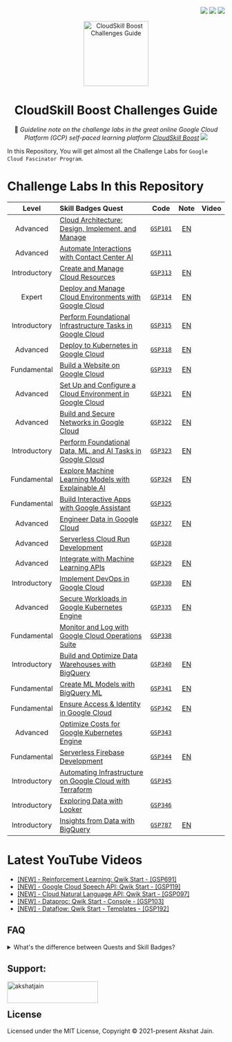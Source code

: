 <div align="right">
   
   [![](https://img.shields.io/github/license/akshat-jjain/Google-Cloud-Traning?style=flat)](./LICENSE)
   ![](https://img.shields.io/github/last-commit/akshat-jjain/Google-Cloud-Traning?style=flat)
   ![](https://views.whatilearened.today/views/github/akshat-jjain/Google-Cloud-Traning.svg?cache=remove)
   
</div>

<div align="center">

  <img src="https://i.imgur.com/e9DkzyW.png" alt="CloudSkill Boost Challenges Guide" height="150px">

# CloudSkill Boost Challenges Guide

📘 _Guideline note on the challenge labs in the great online Google Cloud Platform (GCP) self-paced learning platform [CloudSkill Boost](https://www.cloudskillsboost.google/)_
[![](https://img.shields.io/badge/CloudSkill%20Boost%20Profile--f5cd0e?logo=cloudskillboost&style=for-the-badge)](https://www.cloudskillsboost.google/public_profiles/dac1a33c-3942-4b6e-add6-ceef92a862cd)
</div>

In this Repository, You will get almost all the Challenge Labs for `Google Cloud Fascinator Program`.
# Challenge Labs In this Repository

| Level | Skill Badges Quest | Code | Note | Video |
| :--: | :-- | :--: | :--: | :--: |
| Advanced | [Cloud Architecture: Design, Implement, and Manage](https://www.cloudskillsboost.google/quests/124) | [`GSP101`](https://www.cloudskillsboost.google/focuses/1734?parent=catalog) | [EN](/GSP-101:Google-Cloud-Essential-Skills/) |  |
| Advanced | [Automate Interactions with Contact Center AI](https://www.cloudskillsboost.google/quests/127) | [`GSP311`](https://www.cloudskillsboost.google/focuses/12008?parent=catalog) |  |  |
| Introductory | [Create and Manage Cloud Resources](https://www.cloudskillsboost.google/quests/120) | [`GSP313`](https://www.cloudskillsboost.google/focuses/10258?parent=catalog) | [EN](/GSP-313:Create-and-Manage-Cloud-Resources/) |  |
| Expert | [Deploy and Manage Cloud Environments with Google Cloud](https://www.cloudskillsboost.google/quests/120) | [`GSP314`](https://www.cloudskillsboost.google/focuses/10417?parent=catalog) | [EN](/GSP-314:Deploy-and-Manage-Cloud-Environments-with-Google-Cloud/) |  |
| Introductory | [Perform Foundational Infrastructure Tasks in Google Cloud](https://www.cloudskillsboost.google/quests/118) | [`GSP315`](https://www.cloudskillsboost.google/focuses/10379?parent=catalog) | [EN](/GSP-315:Perform-Foundational-Infrastructure-Tasks-in-Google-Cloud/) |  |
| Advanced | [Deploy to Kubernetes in Google Cloud](https://www.cloudskillsboost.google/quests/116) | [`GSP318`](https://www.cloudskillsboost.google/focuses/10457?parent=catalog) | [EN](/GSP-318:Deploy-to-Kubernetes-in-Google-Cloud/) |  |
| Fundamental | [Build a Website on Google Cloud](https://www.cloudskillsboost.google/quests/115) | [`GSP319`](https://www.cloudskillsboost.google/focuses/11765?parent=catalog) | [EN](/GSP-319:Build-a-Website-on-Google-Cloud/) |  |
| Advanced | [Set Up and Configure a Cloud Environment in Google Cloud](https://www.cloudskillsboost.google/quests/119) | [`GSP321`](https://www.cloudskillsboost.google/focuses/10603?parent=catalog) | [EN](/GSP-321:Set-up-and-Configure-a-Cloud-Environment-in-Google-Cloud/) |  |
| Advanced | [Build and Secure Networks in Google Cloud](https://www.cloudskillsboost.google/quests/128) | [`GSP322`](https://www.cloudskillsboost.google/focuses/12068?parent=catalog) | [EN](/GSP-322:Build-and-Secure-Networks-in-Google-Cloud/) |  |
| Introductory | [Perform Foundational Data, ML, and AI Tasks in Google Cloud](https://www.cloudskillsboost.google/quests/117) | [`GSP323`](https://www.cloudskillsboost.google/focuses/11044?parent=catalog) | [EN](/GSP-323:Perform-Foundational-Data-ML-and-AI-Tasks-in-Google-Cloud/) |  |
| Fundamental | [Explore Machine Learning Models with Explainable AI](https://www.cloudskillsboost.google/quests/126) | [`GSP324`](https://www.cloudskillsboost.google/focuses/12011?parent=catalog) | [EN](/GSP-324:Explore-Machine-Learning-Models-with-Explainable-AI/) |  |
| Fundamental | [Build Interactive Apps with Google Assistant](https://www.cloudskillsboost.google/quests/122) | [`GSP325`](https://www.cloudskillsboost.google/focuses/11881?parent=catalog) |  |  |
| Advanced | [Engineer Data in Google Cloud](https://www.cloudskillsboost.google/quests/132) | [`GSP327`](https://www.cloudskillsboost.google/focuses/12379?parent=catalog) | [EN](/GSP-327:Engineer-Data-in-Google-Cloud/) |  |
| Advanced | [Serverless Cloud Run Development](https://www.cloudskillsboost.google/quests/152) | [`GSP328`](https://www.cloudskillsboost.google/focuses/14744?parent=catalog) |  |  |
| Advanced | [Integrate with Machine Learning APIs](https://www.cloudskillsboost.google/quests/136) | [`GSP329`](https://www.cloudskillsboost.google/focuses/12704?parent=catalog) | [EN](/GSP-329:Integrate-with-Machine-Learning-APIs/) |  |
| Introductory | [Implement DevOps in Google Cloud](https://www.cloudskillsboost.google/quests/141) | [`GSP330`](https://www.cloudskillsboost.google/focuses/13287?parent=catalog) | [EN](/GSP-330:Implement-DevOps-in-Google-Cloud/) |  |
| Advanced | [Secure Workloads in Google Kubernetes Engine](https://www.cloudskillsboost.google/quests/142) | [`GSP335`](https://www.cloudskillsboost.google/focuses/13389?parent=catalog) | [EN](/GSP-335:Secure-Workloads-in-Google-Kubernetes-Engine/) |  |
| Fundamental | [Monitor and Log with Google Cloud Operations Suite](https://www.cloudskillsboost.google/quests/143) | [`GSP338`](https://www.cloudskillsboost.google/focuses/13786?parent=catalog) |  |  |
| Introductory | [Build and Optimize Data Warehouses with BigQuery](https://www.cloudskillsboost.google/quests/147) | [`GSP340`](https://www.cloudskillsboost.google/focuses/14341?parent=catalog) | [EN](/GSP-340:Build-and-Optimize-Data-Warehouses-with-BigQuery/) |  |
| Fundamental | [Create ML Models with BigQuery ML](https://www.cloudskillsboost.google/quests/146) | [`GSP341`](https://www.cloudskillsboost.google/focuses/14294?parent=catalog) | [EN](/GSP-341:Create-ML-Models-with-BigQuery-ML/) |  |
| Fundamental | [Ensure Access & Identity in Google Cloud](https://www.cloudskillsboost.google/quests/150) | [`GSP342`](https://www.cloudskillsboost.google/focuses/14572?parent=catalog) | [EN](/GSP-342:Ensure-Access-and-Identity-in-Google-Cloud/) |  |
| Advanced | [Optimize Costs for Google Kubernetes Engine](https://www.cloudskillsboost.google/quests/157) | [`GSP343`](https://www.cloudskillsboost.google/focuses/16327?parent=catalog) |  |  |
| Fundamental | [Serverless Firebase Development](https://www.cloudskillsboost.google/quests/153) | [`GSP344`](https://www.cloudskillsboost.google/focuses/14677?parent=catalog) | [EN](/GSP-344:Serverless-Firebase-Development/) |  |
| Introductory | [Automating Infrastructure on Google Cloud with Terraform](https://www.cloudskillsboost.google/quests/159) | [`GSP345`](https://www.cloudskillsboost.google/focuses/16502?parent=catalog) |  |  |
| Introductory | [Exploring Data with Looker](https://www.cloudskillsboost.google/quests/165) | [`GSP346`](https://www.cloudskillsboost.google/focuses/18116?parent=catalog) |  |  |
| Introductory | [Insights from Data with BigQuery](https://www.cloudskillsboost.google/quests/123) | [`GSP787`](https://www.cloudskillsboost.google/focuses/11988?parent=catalog) | [EN](/GSP-787:Insights-from-Data-with-BigQuery/) |  |

# Latest YouTube Videos
<!-- YOUTUBE:START -->
- [[NEW] - Reinforcement Learning: Qwik Start - [GSP691]](https://www.youtube.com/watch?v=17MWZkcxbdE)
- [[NEW] - Google Cloud Speech API: Qwik Start - [GSP119]](https://www.youtube.com/watch?v=h-XjUKY0Vso)
- [[NEW] - Cloud Natural Language API: Qwik Start - [GSP097]](https://www.youtube.com/watch?v=d-lKjp0NGZU)
- [[NEW] - Dataproc: Qwik Start - Console - [GSP103]](https://www.youtube.com/watch?v=pdhW_QIyFbU)
- [[NEW] - Dataflow: Qwik Start - Templates - [GSP192]](https://www.youtube.com/watch?v=8yj1IjkQ4u0)
<!-- YOUTUBE:END -->

## FAQ

<details>
<summary>What's the difference between Quests and Skill Badges?</summary>
   
| **Quests** | **Skill Badges** |
|---|---|
| Group of Training Labs | Group of Training Labs + A Challenge Lab |
| A self paced learning path which contains a collection of labs organized by technologies or specific cloud services  | A self paced learning path which contains a collection of labs, however it capstones with a challenge lab.  |

</details>

## Support:
<p><a href="https://www.buymeacoffee.com/akshatjain"> <img align="left" src="https://cdn.buymeacoffee.com/buttons/v2/default-yellow.png" height="50" width="210" alt="akshatjain" /></a></p><br><br>

## License

Licensed under the MIT License, Copyright © 2021-present Akshat Jain.
